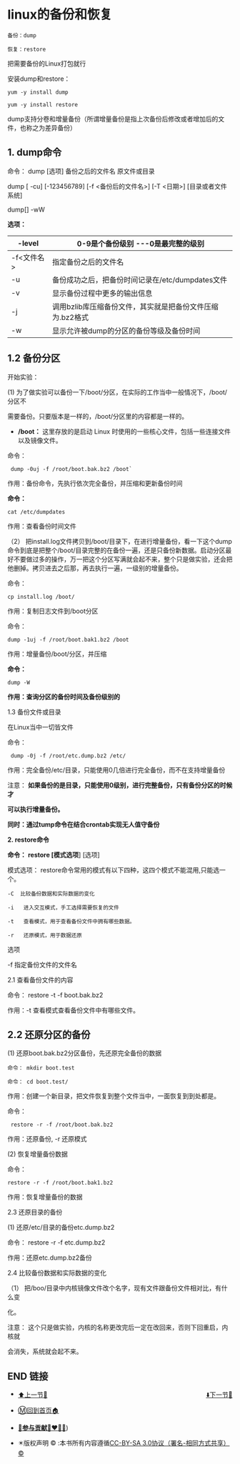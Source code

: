 # linux的备份和恢复

```
备份：dump

恢复：restore
```

把需要备份的Linux打包就行

安装dump和restore：

```
yum -y install dump

yum -y install restore
```

dump支持分卷和增量备份（所谓增量备份是指上次备份后修改或者增加后的文件，也称之为差异备份）



## **1. dump命令**

 

命令： dump [选项] 备份之后的文件名 原文件或目录

dump [ -cu] [-123456789] [-f <备份后的文件名>] [-T <日期>] [目录或者文件系统]

dump[] -wW

 

**选项：**

| -level     | 0-9是个备份级别 ---0是最完整的级别                        |
| ---------- | --------------------------------------------------------- |
| -f<文件名> | 指定备份之后的文件名                                      |
| -u         | 备份成功之后，把备份时间记录在/etc/dumpdates文件          |
| -v         | 显示备份过程中更多的输出信息                              |
| -j         | 调用bzlib库压缩备份文件，其实就是把备份文件压缩为.bz2格式 |
| -w         | 显示允许被dump的分区的备份等级及备份时间                  |

 

## 1.2 备份分区

开始实验：

(1) 为了做实验可以备份一下/boot/分区，在实际的工作当中一般情况下，/boot/分区不

需要备份。只要版本是一样的，/boot/分区里的内容都是一样的。

- **/boot：**
       这里存放的是启动 Linux 时使用的一些核心文件，包括一些连接文件以及镜像文件。

命令：

```
 dump -0uj -f /root/boot.bak.bz2 /boot`
```

作用：备份命令，先执行依次完全备份，并压缩和更新备份时间



**命令：** 

```
cat /etc/dumpdates
```

作用：查看备份时间文件

 

 

（2） 把install.log文件拷贝到/boot/目录下，在进行增量备份，看一下这个dump命令到底是把整个/boot/目录完整的在备份一遍，还是只备份新数据。启动分区最好不要做过多的操作，万一把这个分区写满就会起不来，整个只是做实验，还会把他删掉。拷贝进去之后那，再去执行一遍，一级别的增量备份。

命令： 

```
cp install.log /boot/
```

作用：复制日志文件到/boot分区

命令： 

```
dump -1uj -f /root/boot.bak1.bz2 /boot
```

作用：增量备份/boot/分区，并压缩



**命令：** 

```
dump -W
```

**作用：查询分区的备份时间及备份级别的**



1.3 备份文件或目录

在Linux当中一切皆文件

 

命令：

```
 dump -0j -f /root/etc.dump.bz2 /etc/
```

作用：完全备份/etc/目录，只能使用0几倍进行完全备份，而不在支持增量备份

 

注意： **如果备份的是目录，只能使用0级别，进行完整备份，只有备份分区的时候才**

**可以执行增量备份。**

**同时：通过tump命令在结合crontab实现无人值守备份**



**2. restore命令**

**命令：** **restore [模式选项**] [选项]

 

模式选项： restore命令常用的模式有以下四种，这四个模式不能混用,只能选一个。

```
-C  比较备份数据和实际数据的变化

-i   进入交互模式，手工选择需要恢复的文件

-t   查看模式，用于查看备份文件中拥有哪些数据。

-r   还原模式，用于数据还原
```

 

选项

-f   指定备份文件的文件名



2.1 查看备份文件的内容

命令： restore -t -f boot.bak.bz2

作用：-t  查看模式查看备份文件中有哪些文件。

 

## 2.2 还原分区的备份

(1) 还原boot.bak.bz2分区备份，先还原完全备份的数据

 

```
命令： mkdir boot.test

命令： cd boot.test/
```

作用：创建一个新目录，把文件恢复到整个文件当中，一面恢复到到处都是。

命令：

```
 restore -r -f /root/boot.bak.bz2
```

作用：还原备份, -r  还原模式

 

(2) 恢复增量备份数据

命令： 

```
restore -r -f /root/boot.bak1.bz2
```

作用：恢复增量备份的数据



2.3 还原目录的备份

(1) 还原/etc/目录的备份etc.dump.bz2

命令： restore -r -f etc.dump.bz2

作用：还原etc.dump.bz2备份

 

2.4 比较备份数据和实际数据的变化

（1） 把/boo/目录中内核镜像文件改个名字，现有文件跟备份文件相对比，有什么变

化。

注意： 这个只是做实验，内核的名称更改完后一定在改回来，否则下回重启，内核就

会消失，系统就会起不来。

 

 

 

## END 链接
<ul><li><div><a href = '40.md' style='float:left'>⬆️上一节🔗</a><a href = '42.md' style='float: right'>⬇️下一节🔗</a></div></li></ul>

+ [Ⓜ️回到首页🏠](../README.md)

+ [**🫵参与贡献💞❤️‍🔥💖**](https://nsddd.top/archives/contributors))

+ ✴️版权声明 &copy; :本书所有内容遵循[CC-BY-SA 3.0协议（署名-相同方式共享）&copy;](http://zh.wikipedia.org/wiki/Wikipedia:CC-by-sa-3.0协议文本) 

